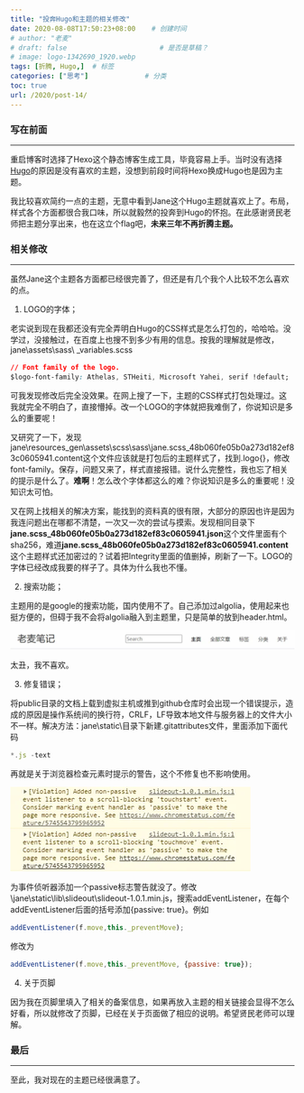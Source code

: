 ```yaml
---
title: "投奔Hugo和主题的相关修改"
date: 2020-08-08T17:50:23+08:00    # 创建时间
# author: "老麦"
# draft: false                       # 是否是草稿？
# image: logo-1342690_1920.webp
tags: [折腾, Hugo,]  # 标签
categories: ["思考"]              # 分类
toc: true
url: /2020/post-14/
---
```


### 写在前面

------

重启博客时选择了Hexo这个静态博客生成工具，毕竟容易上手。当时没有选择[Hugo](Hugo.md)的原因是没有喜欢的主题，没想到前段时间将Hexo换成Hugo也是因为主题。

我比较喜欢简约一点的主题，无意中看到Jane这个Hugo主题就喜欢上了。布局，样式各个方面都很合我口味，所以就毅然的投奔到Hugo的怀抱。在此感谢贤民老师把主题分享出来，也在这立个flag吧，**未来三年不再折腾主题。**

### 相关修改

------

虽然Jane这个主题各方面都已经很完善了，但还是有几个我个人比较不怎么喜欢的点。

1. LOGO的字体；

老实说到现在我都还没有完全弄明白Hugo的CSS样式是怎么打包的，哈哈哈。没学过，没接触过，在百度上也搜不到多少有用的信息。按我的理解就是修改，jane\assets\sass\ _variables.scss

```css
// Font family of the logo.
$logo-font-family: Athelas, STHeiti, Microsoft Yahei, serif !default;
```

可我发现修改后完全没效果。在网上搜了一下，主题的CSS样式打包处理过。这我就完全不明白了，直接懵掉。改一个LOGO的字体就把我难倒了，你说知识是多么的重要呢！

又研究了一下，发现jane\resources\_gen\assets\scss\sass\jane.scss_48b060fe05b0a273d182ef83c0605941.content这个文件应该就是打包后的主题样式了，找到.logo{}，修改font-family。保存，问题又来了，样式直接报错。说什么完整性，我也忘了相关的提示是什么了。**难啊**！怎么改个字体都这么的难？你说知识是多么的重要呢！没知识太可怕。

又在网上找相关的解决方案，能找到的资料真的很有限，大部分的原因也许是因为我连问题出在哪都不清楚，一次又一次的尝试与摸索。发现相同目录下**jane.scss_48b060fe05b0a273d182ef83c0605941.json**这个文件里面有个sha256，难道**jane.scss_48b060fe05b0a273d182ef83c0605941.content**这个主题样式还加密过的？试着把Integrity里面的值删掉，刷新了一下。LOGO的字体已经改成我要的样子了。具体为什么我也不懂。

2. 搜索功能；

主题用的是google的搜索功能，国内使用不了。自己添加过algolia，使用起来也挺方便的，但碍于我不会将algolia融入到主题里，只是简单的放到header.html。

![](postImages/laomai/2023/02/27/163fc1b67bb4dc-1.webp)

太丑，我不喜欢。

3. 修复错误；

将public目录的文档上载到虚拟主机或推到github仓库时会出现一个错误提示，造成的原因是操作系统间的换行符，CRLF，LF导致本地文件与服务器上的文件大小不一样。解决方法：jane\static\目录下新建.gitattributes文件，里面添加下面代码

```js
*.js -text
```

再就是关于浏览器检查元素时提示的警告，这个不修复也不影响使用。

![](postImages/laomai/2023/02/27/163fc1b67c280a-1.webp)

为事件侦听器添加一个passive标志警告就没了。修改\jane\static\lib\slideout\slideout-1.0.1.min.js，搜索addEventListener，在每个addEventListener后面的括号添加{passive: true}。例如

```js
addEventListener(f.move,this._preventMove);
```

修改为

```js
addEventListener(f.move,this._preventMove, {passive: true});
```

4. 关于页脚

因为我在页脚里填入了相关的备案信息，如果再放入主题的相关链接会显得不怎么好看，所以就修改了页脚，已经在关于页面做了相应的说明。希望贤民老师可以理解。

### 最后

------

至此，我对现在的主题已经很满意了。